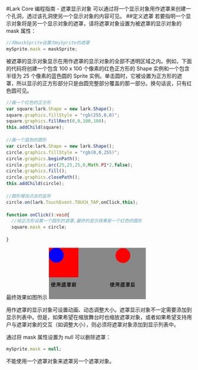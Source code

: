 #Lark Core 编程指南 - 遮罩显示对象
可以通过将一个显示对象用作遮罩来创建一个孔洞，透过该孔洞使另一个显示对象的内容可见。
##定义遮罩
若要指明一个显示对象将是另一个显示对象的遮罩，请将遮罩对象设置为被遮罩的显示对象的 mask 属性：
```  TypeScript
//将maskSprite设置为mySprite的遮罩
mySprite.mask = maskSprite;
```
被遮罩的显示对象显示在用作遮罩的显示对象的全部不透明区域之内。例如，下面的代码将创建一个包含 100 x 100 个像素的红色正方形的 Shape 实例和一个包含半径为 25 个像素的蓝色圆的 Sprite 实例。单击圆时，它被设置为正方形的遮罩，所以显示的正方形部分只是由圆完整部分覆盖的那一部分。换句话说，只有红色圆可见。
```  TypeScript
//画一个红色的正方形
var square:lark.Shape = new lark.Shape();
square.graphics.fillStyle = "rgb(255,0,0)";
square.graphics.fillRect(0,0,100,100);
this.addChild(square);

//画一个蓝色的圆形
var circle:lark.Shape = new lark.Shape();
circle.graphics.fillStyle = "rgb(0,0,255)";
circle.graphics.beginPath();
circle.graphics.arc(25,25,25,0,Math.PI*2,false);
circle.graphics.fill();
circle.graphics.closePath();
this.addChild(circle);

//圆形增加点击的监听
circle.on(lark.TouchEvent.TOUCH_TAP,onClick,this);

function onClick():void{
  //给正方形设置一个圆形的遮罩,最终的显示效果是一个红色的圆形
  square.mask = circle;

}
```
最终效果如图所示
![](image/7-7.png)




用作遮罩的显示对象可设置动画、动态调整大小。遮罩显示对象不一定需要添加到显示列表中。但是，如果希望在缩放舞台时也缩放遮罩对象，或者如果希望支持用户与遮罩对象的交互（如调整大小），则必须将遮罩对象添加到显示列表中。

通过将 mask 属性设置为 null 可以删除遮罩：
```  TypeScript
mySprite.mask = null;
```
不能使用一个遮罩对象来遮罩另一个遮罩对象。
